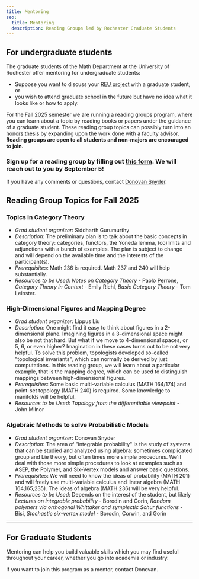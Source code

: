 ```yaml
---
title: Mentoring
seo:
  title: Mentoring
  description: Reading Groups led by Rochester Graduate Students
---
```


## For undergraduate students

The graduate students of the Math Department at the University of Rochester offer mentoring for undergraduate students:

- Suppose you want to discuss your <a href ="https://www.sas.rochester.edu/mth/undergraduate/research.html" target="_blank" rel="noopener">REU project</a> with a graduate student, or
- you wish to attend graduate school in the future but have no idea what it looks like or how to apply.

For the Fall 2025 semester we are running a reading groups program, where you can learn about a topic by reading books or papers under the guidance of a graduate student. These reading group topics can possibly turn into an <a href ="https://www.sas.rochester.edu/mth/undergraduate/honors-thesis.html" target="_blank" rel="noopener">honors thesis</a> by expanding upon the work done with a faculty advisor.
**Reading groups are open to all students and non-majors are encouraged to join.**

### Sign up for a reading group by filling out [this form](https://docs.google.com/forms/d/e/1FAIpQLSeqE3bh3-KvN-MdAstsOZ0RBUyO6B_fW3DVswEVkgafLOo--A/viewform?usp=header). We will reach out to you by September 5!

<!-- All other groups are now started for Spring 2024. If you would still like to try to join a reading group,
contact Donovan. -->

If you have any comments or questions, contact [Donovan Snyder](/PortfolioSite).

## Reading Group Topics for Fall 2025

<!--
### Title
- *Grad student organizer*:
- *Description*:
- *Prerequisites*:
- *Resources to be Used*:
-->

### Topics in Category Theory

- _Grad student organizer_: Siddharth Gurumurthy
- _Description_: The preliminary plan is to talk about the basic concepts in category theory: categories, functors, the Yoneda lemma, (co)limits and adjunctions with a bunch of examples. The plan is subject to change and will depend on the available time and the interests of the participant(s).
- _Prerequisites_: Math 236 is required. Math 237 and 240 will help substantially.
- _Resources to be Used_: _Notes on Category Theory_ - Paolo Perrone, _Category Theory in Context_ - Emily Riehl, _Basic Category Theory_ - Tom Leinster.

### High-Dimensional Figures and Mapping Degree

- _Grad student organizer_: Lippus Liu
- _Description_: One might find it easy to think about figures in a 2-dimensional plane. Imagining figures in a 3-dimensional space might also be not that hard. But what if we move to 4-dimensional spaces, or 5, 6, or even higher? Imagination in these cases turns out to be not very helpful. To solve this problem, topologists developed so-called "topological invariants", which can normally be derived by just computations. In this reading group, we will learn about a particular example, that is the mapping degree, which can be used to distinguish mappings between high-dimensional figures.
- _Prerequisites_: Some basic multi-variable calculus (MATH 164/174) and point-set topology (MATH 240) is required. Some knowledge to manifolds will be helpful.
- _Resources to be Used_: _Topology from the differentiable viewpoint_ - John Milnor

### Algebraic Methods to solve Probabilistic Models

- _Grad student organizer_: Donovan Snyder
- _Description_: The area of "integrable probability" is the study of systems that can be studied and analyzed using algebra: sometimes complicated group and Lie theory, but often times more simple procedures. We'll deal with those more simple procedures to look at examples such as ASEP, the Polymer, and Six-Vertex models and answer basic questions.
- _Prerequisites_: We will need to know the ideas of probability (MATH 201) and will freely use multi-variable calculus and linear algebra (MATH 164,165,235). The ideas of algebra (MATH 236) will be very helpful.
- _Resources to be Used_: Depends on the interest of the student, but likely _Lectures on integrable probability_ - Borodin and Gorin, _Random polymers via orthogonal Whittaker and symplectic Schur functions_ - Bisi, _Stochastic six-vertex model_ - Borodin, Corwin, and Gorin

---

## For Graduate Students

Mentoring can help you build valuable skills which you may find useful throughout your career, whether you go into academia or industry.

If you want to join this program as a mentor, contact Donovan.
